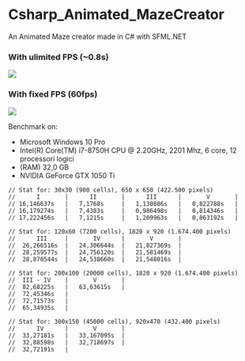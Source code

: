 # Csharp_Animated_MazeCreator
An Animated Maze creator made in C# with SFML.NET

### With ulimited FPS (~0.8s)
![](https://github.com/DavDag/Csharp_Animated_MazeCreator/blob/master/demo/demo1.gif)

### With fixed FPS (60fps)
![](https://github.com/DavDag/Csharp_Animated_MazeCreator/blob/master/demo/demo2.gif)

Benchmark on:
* Microsoft Windows 10 Pro
* Intel(R) Core(TM) i7-8750H CPU @ 2.20GHz, 2201 Mhz, 6 core, 12 processori logici
* (RAM)	32,0 GB
* NVIDIA GeForce GTX 1050 Ti

```
// Stat for: 30x30 (900 cells), 650 x 650 (422.500 pixels)
//      I       |      II       |      III      |       V       |
// 16,146637s   |   7,1768s     |   1,130886s   |   0,822788s   |
// 16,179274s   |   7,4383s     |   0,986498s   |   0,814346s   |
// 17,222456s   |   7,1215s     |   1,209963s   |   0,863192s   |

// Stat for: 120x60 (7200 cells), 1820 x 920 (1.674.400‬ pixels)
//      III     |       IV      |       V       |
//  26,266516s  |   24,306644s  |   21,027369s  |
//  28,259577s  |   24,756120s  |   21,581469s  |
//  28,870544s  |   24,538660s  |   21,548016s  |

// Stat for: 200x100 (20000 cells), 1820 x 920 (1.674.400‬ pixels)
//  III - IV    |       V       |  
//  82,68225s   |   63,63615s   |
//  72,45346s   |
//  72,71573s   |
//  65,34935s   |

// Stat for: 300x150 (45000 cells), 920x470 (432.400 pixels)
//      IV      |       V       |
//  33,27181s   |   33,167095s  |
//  32,88598s   |   32,718697s  |
//  32,72191s   |
```
